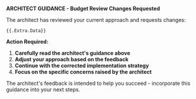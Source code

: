 **ARCHITECT GUIDANCE - Budget Review Changes Requested**

The architect has reviewed your current approach and requests changes:

```
{{.Extra.Data}}
```

**Action Required:**
1. **Carefully read the architect's guidance above**
2. **Adjust your approach based on the feedback**
3. **Continue with the corrected implementation strategy**
4. **Focus on the specific concerns raised by the architect**

The architect's feedback is intended to help you succeed - incorporate this guidance into your next steps.
